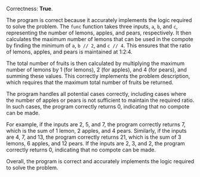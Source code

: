 Correctness: **True**.

The program is correct because it accurately implements the logic required to solve the problem. The `func` function takes three inputs, `a`, `b`, and `c`, representing the number of lemons, apples, and pears, respectively. It then calculates the maximum number of lemons that can be used in the compote by finding the minimum of `a`, `b // 2`, and `c // 4`. This ensures that the ratio of lemons, apples, and pears is maintained at 1:2:4.

The total number of fruits is then calculated by multiplying the maximum number of lemons by 1 (for lemons), 2 (for apples), and 4 (for pears), and summing these values. This correctly implements the problem description, which requires that the maximum total number of fruits be returned.

The program handles all potential cases correctly, including cases where the number of apples or pears is not sufficient to maintain the required ratio. In such cases, the program correctly returns 0, indicating that no compote can be made.

For example, if the inputs are 2, 5, and 7, the program correctly returns 7, which is the sum of 1 lemon, 2 apples, and 4 pears. Similarly, if the inputs are 4, 7, and 13, the program correctly returns 21, which is the sum of 3 lemons, 6 apples, and 12 pears. If the inputs are 2, 3, and 2, the program correctly returns 0, indicating that no compote can be made.

Overall, the program is correct and accurately implements the logic required to solve the problem.